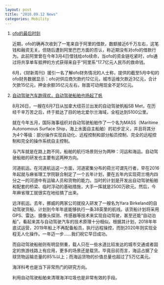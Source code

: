 ```yaml
---
layout: post
title: "2018.09.12 News"
categories: Mobility
---
```


1. [ofo的最后时刻](https://www.huxiu.com/article/262206.html)

    近期，ofo的确再次收到了一笔来自于阿里的借款，数额接近6千万左右，这笔钱和融资无关。但随后遭到阿里巴巴方面的否认，称近期没有对ofo的借款行为。此前阿里曾在今年3月4日借钱给ofo续命，当ofo的资金链吃紧时，ofo通过将共享单车抵押的方式获得来自于“阿里系”17.7亿元人民币的救命钱。

    6月，《财新周刊》援引一名了解ofo财务情况的人士称，提供的截至5月中旬的ofo财务数据显示：ofo对供应商欠款约12亿元，城市运维欠款近3亿元，合计欠款15亿元，押金余额35亿元左右，账面可动用现金不足5亿元。

2. [自动驾驶汽车跑得欢，自动驾驶船舶也扬起了帆](https://www.huxiu.com/article/262149.html)

    8月26日，一艘在6月7日从加拿大纽芬兰出发的自动驾驶帆船SB Met，在历经千辛万苦之后，终于抵达了目的地北爱尔兰海域，全程达到5100公里。

    就在今年五月，国际海事组织对自动驾驶船舶作了一个名为MASS（Maritime Autonomous Surface Ship，海上水面自主船舶）的初步定义，并且将其分为4个等级：部分操作实现自动化、远程控制和部分船员控制、完全的远程控制和完全的操作系统自主控制。

    与汽车就是在路上跑不同，船舶的航行场景则分为两种：河运和海运。自动驾驶船舶的研发也主要有这两种方向。

    河道航运。在河道航运这一方面，河道密集分布的荷兰可谓先行者，早在2016年起就与麻省理工学院联合制定了一个五年计划，要在五年内实现荷兰境内四分之一的河道中有运输人员和货物的能力。当时的计划是开发出自动驾驶船舶和配套的桥梁、临时浮动的基础措施，大手一挥就是2500万欧元。然后，今年麻省理工就很实在地给搞了出来。

    远洋航运。去年，挪威的两家公司就投入研发了一艘名为Yara Birkeland的自动驾驶货船，计划到今年年底能够执行一条38英里的航线。该货船计划将采用GPS、雷达、摄像头探测、传感器等技术来实现自动驾驶，甚至还能“自动泊船”，看起来其与自动驾驶汽车的技术原理十分相似。根据其计划，2018年年底试运营，2019年船上不再配备船员，执行远程操控，而到2020年则实现全程无人化操作。一年迈一步……我们祝它早日成功。

    而自动驾驶船舶则有明显侧重，载人只在一些水道比较发达的城市交通或者固定的旅游线路上有应用，更多的场景还是载货。毕竟目前而言，海运占据了全球货物运输总量的85%以上；而海运货物的价值总量也超过了5万亿美元。

    海洋科考也是当下非常热门的研究方向。

    利用自动驾驶船舶来清理海洋垃圾也是非常有效的手段。

